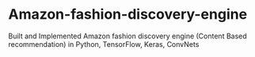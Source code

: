 # Amazon-fashion-discovery-engine
Built and Implemented Amazon fashion discovery engine (Content Based recommendation) in Python, TensorFlow, Keras, ConvNets
